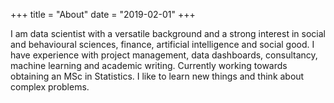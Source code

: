 +++
title = "About"
date = "2019-02-01"
+++

I am data scientist with a versatile background and a strong interest in social and behavioural sciences, finance, artificial intelligence and social good. I have experience with project management, data dashboards, consultancy, machine learning and academic writing. Currently working towards obtaining an MSc in Statistics. I like to learn new things and think about complex problems.